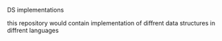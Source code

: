 DS implementations

this repository would contain implementation of diffrent data structures in diffrent languages


